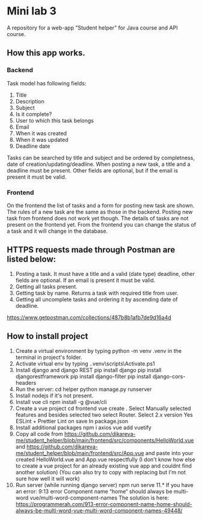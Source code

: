 # Mini lab 3
A repository for a web-app "Student helper" for Java course and API course.

## How this app works.

### Backend
Task model has following fields:
1. Title
2. Description
3. Subject
4. Is it complete?
5. User to which this task belongs
6. Email
7. When it was created
8. When it was updated
9. Deadline date

Tasks can be searched by title and subject and be ordered by completness, date of creation/updating/deadline. When posting a new task, a title and a deadline must be present. Other fields are optional, but if the email is present it must be valid.

### Frontend
On the frontend the list of tasks and a form for posting new task are shown. The rules of a new task are the same as those in the backend. Posting new task from frontend does not work yet though. The details of tasks are not present on the frontend yet. From the frontend you can change the status of a task and it will change in the database. 


## HTTPS requests made through Postman are listed below:
1. Posting a task. It must have a title and a valid (date type) deadline, other fields are optional. If an email is present it must be valid.
2. Getting all tasks present.
3. Getting task by name. Returns a task with required title from user.
4. Getting all uncomplete tasks and ordering it by ascending date of deadline.

https://www.getpostman.com/collections/487b8b1afb7de9d16a4d

## How to install project
1. Create a virtual environment by typing 
python -m venv .venv
in the terminal in project's folder.
2. Activate virtual env by typing 
.\.venv\scripts\Activate.ps1
3. Install django and django REST
pip install django
pip install djangorestframework
pip install django-filter 
pip install django-cors-headers
4. Run the server:
cd helper
python manage.py runserver
5. Install nodejs if it's not present.
6. Install vue cli
npm install -g @vue/cli
7. Create a vue project
cd frontend
vue create .
Select Manually selected features and besides selected two select Router.
Select 2.x version
Yes
ESLint + Prettier
Lint on save
In package.json
8. Install additional packages
npm i axios
vue add vuetify
9. Copy all code from https://github.com/dikareva-me/student_helper/blob/main/frontend/src/components/HelloWorld.vue and https://github.com/dikareva-me/student_helper/blob/main/frontend/src/App.vue and paste into your created HelloWorld.vue and App.vue respectfully (I don't know how else to create a vue project for an already existing vue app and couldnt find another solution) (You can also try to copy with replacing but I'm not sure how well it will work)
10. Run server (while running django server)
npm run serve
11.* If you have an error: 
9:13 error Component name “home“ should always be multi-word vue/multi-word-component-names
The solution is here: https://programmerah.com/913-error-component-name-home-should-always-be-multi-word-vue-multi-word-component-names-49448/

